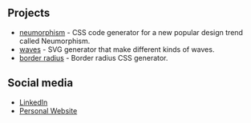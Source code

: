 ## Projects

- [neumorphism](https://neumorphism-test.vercel.app/) - CSS code generator for a new popular design trend called Neumorphism.
- [waves](https://wave-test.vercel.app/) - SVG generator that make different kinds of waves.
- [border radius](https://border-radius-test.vercel.app/) - Border radius CSS generator.

## Social media

- [LinkedIn](https://www.linkedin.com/in/aaronaludo/)
- [Personal Website](https://aaronaludo.vercel.app/)


